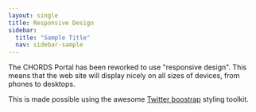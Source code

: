 ```yaml
---
layout: single
title: Responsive Design
sidebar:
  title: "Sample Title"
  nav: sidebar-sample
---
```


The CHORDS Portal has been reworked to use "responsive design". This means that
the web site will display nicely on all sizes of devices, from phones to desktops.

This is made possible using the awesome [Twitter boostrap](https://getbootstrap.com/)
styling toolkit.